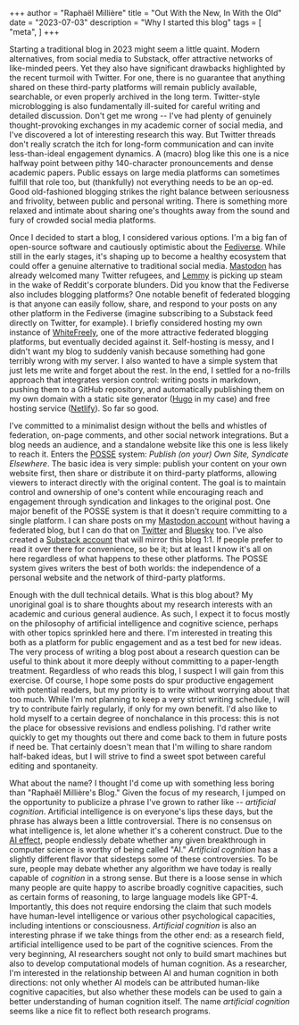 +++
author = "Raphaël Millière"
title = "Out With the New, In With the Old"
date = "2023-07-03"
description = "Why I started this blog"
tags = [
    "meta",
]
+++

Starting a traditional blog in 2023 might seem a little quaint. Modern alternatives, from social media to Substack, offer attractive networks of like-minded peers. Yet they also have significant drawbacks highlighted by the recent turmoil with Twitter. For one, there is no guarantee that anything shared on these third-party platforms will remain publicly available, searchable, or even properly archived in the long term. Twitter-style microblogging is also fundamentally ill-suited for careful writing and detailed discussion. Don't get me wrong -- I've had plenty of genuinely thought-provoking exchanges in my academic corner of social media, and I've discovered a lot of interesting research this way. But Twitter threads don't really scratch the itch for long-form communication and can invite less-than-ideal engagement dynamics. A (macro) blog like this one is a nice halfway point between pithy 140-character pronouncements and dense academic papers. Public essays on large media platforms can sometimes fulfill that role too, but (thankfully) not everything needs to be an op-ed. Good old-fashioned blogging strikes the right balance between seriousness and frivolity, between public and personal writing. There is something more relaxed and intimate about sharing one's thoughts away from the sound and fury of crowded social media platforms.

Once I decided to start a blog, I considered various options. I'm a big fan of open-source software and cautiously optimistic about the [Fediverse](https://en.wikipedia.org/wiki/Fediverse). While still in the early stages, it's shaping up to become a healthy ecosystem that could offer a genuine alternative to traditional social media. [Mastodon](https://joinmastodon.org/) has already welcomed many Twitter refugees, and [Lemmy](https://join-lemmy.org/) is picking up steam in the wake of Reddit's corporate blunders. Did you know that the Fediverse also includes blogging platforms? One notable benefit of federated blogging is that anyone can easily follow, share, and respond to your posts on any other platform in the Fediverse (imagine subscribing to a Substack feed directly on Twitter, for example). I briefly considered hosting my own instance of [WhiteFreely](https://writefreely.org/), one of the more attractive federated blogging platforms, but eventually decided against it. Self-hosting is messy, and I didn't want my blog to suddenly vanish because something had gone terribly wrong with my server. I also wanted to have a simple system that just lets me write and forget about the rest. In the end, I settled for a no-frills approach that integrates version control: writing posts in markdown, pushing them to a GitHub repository, and automatically publishing them on my own domain with a static site generator ([Hugo](https://gohugo.io/) in my case) and free hosting service ([Netlify](https://www.netlify.com/)). So far so good.

I've committed to a minimalist design without the bells and whistles of federation, on-page comments, and other social network integrations. But a blog needs an audience, and a standalone website like this one is less likely to reach it. Enters the [POSSE](https://indieweb.org/POSSE) system: *Publish (on your) Own Site, Syndicate Elsewhere*. The basic idea is very simple: publish your content on your own website first, then share or distribute it on third-party platforms, allowing viewers to interact directly with the original content. The goal is to maintain control and ownership of one's content while encouraging reach and engagement through syndication and linkages to the original post. One major benefit of the POSSE system is that it doesn't require committing to a single platform. I can share posts on my [Mastodon account](https://sigmoid.social/@raphaelmilliere) without having a federated blog, but I can do that on [Twitter](https://twitter.com/raphaelmilliere) and [Bluesky](https://bsky.app/profile/raphaelmilliere.com) too. I've also created a [Substack account](https://artificialcognition.substack.com/) that will mirror this blog 1:1. If people prefer to read it over there for convenience, so be it; but at least I know it's all on here regardless of what happens to these other platforms. The POSSE system gives writers the best of both worlds: the independence of a personal website and the network of third-party platforms.

Enough with the dull technical details. What is this blog about? My unoriginal goal is to share thoughts about my research interests with an academic and curious general audience. As such, I expect it to focus mostly on the philosophy of artificial intelligence and cognitive science, perhaps with other topics sprinkled here and there. I'm interested in treating this both as a platform for public engagement and as a test bed for new ideas. The very process of writing a blog post about a research question can be useful to think about it more deeply without committing to a paper-length treatment. Regardless of who reads this blog, I suspect I will gain from this exercise. Of course, I hope some posts do spur productive engagement with potential readers, but my priority is to write without worrying about that too much. While I'm not planning to keep a very strict writing schedule, I will try to contribute fairly regularly, if only for my own benefit. I'd also like to hold myself to a certain degree of nonchalance in this process: this is not the place for obsessive revisions and endless polishing. I'd rather write quickly to get my thoughts out there and come back to them in future posts if need be. That certainly doesn't mean that I'm willing to share random half-baked ideas, but I will strive to find a sweet spot between careful editing and spontaneity.

What about the name? I thought I'd come up with something less boring than "Raphaël Millière's Blog." Given the focus of my research, I jumped on the opportunity to publicize a phrase I've grown to rather like -- *artificial cognition*. Artificial intelligence is on everyone's lips these days, but the phrase has always been a little controversial. There is no consensus on what intelligence is, let alone whether it's a coherent construct. Due to the [AI effect](https://en.wikipedia.org/wiki/AI_effect), people endlessly debate whether any given breakthrough in computer science is worthy of being called "AI." *Artificial cognition* has a slightly different flavor that sidesteps some of these controversies. To be sure, people may debate whether any algorithm we have today is really capable of *cognition* in a strong sense. But there is a loose sense in which many people are quite happy to ascribe broadly cognitive capacities, such as certain forms of reasoning, to large language models like GPT-4. Importantly, this does not require endorsing the claim that such models have human-level intelligence or various other psychological capacities, including intentions or consciousness. *Artificial cognition* is also an interesting phrase if we take things from the other end: as a research field, artificial intelligence used to be part of the cognitive sciences. From the very beginning, AI researchers sought not only to build smart machines but also to develop computational models of human cognition. As a researcher, I'm interested in the relationship between AI and human cognition in both directions: not only whether AI models can be attributed human-like cognitive capacities, but also whether these models can be used to gain a better understanding of human cognition itself. The name *artificial cognition* seems like a nice fit to reflect both research programs.